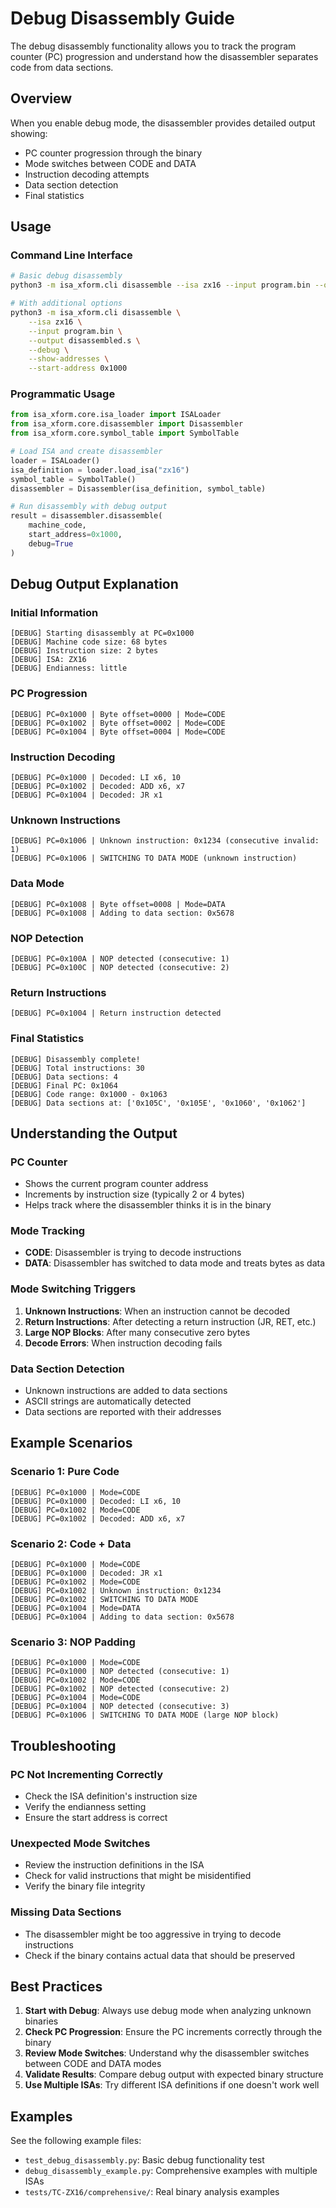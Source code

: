 # Debug Disassembly Guide

The debug disassembly functionality allows you to track the program counter (PC) progression and understand how the disassembler separates code from data sections.

## Overview

When you enable debug mode, the disassembler provides detailed output showing:
- PC counter progression through the binary
- Mode switches between CODE and DATA
- Instruction decoding attempts
- Data section detection
- Final statistics

## Usage

### Command Line Interface

```bash
# Basic debug disassembly
python3 -m isa_xform.cli disassemble --isa zx16 --input program.bin --output disassembled.s --debug

# With additional options
python3 -m isa_xform.cli disassemble \
    --isa zx16 \
    --input program.bin \
    --output disassembled.s \
    --debug \
    --show-addresses \
    --start-address 0x1000
```

### Programmatic Usage

```python
from isa_xform.core.isa_loader import ISALoader
from isa_xform.core.disassembler import Disassembler
from isa_xform.core.symbol_table import SymbolTable

# Load ISA and create disassembler
loader = ISALoader()
isa_definition = loader.load_isa("zx16")
symbol_table = SymbolTable()
disassembler = Disassembler(isa_definition, symbol_table)

# Run disassembly with debug output
result = disassembler.disassemble(
    machine_code, 
    start_address=0x1000, 
    debug=True
)
```

## Debug Output Explanation

### Initial Information
```
[DEBUG] Starting disassembly at PC=0x1000
[DEBUG] Machine code size: 68 bytes
[DEBUG] Instruction size: 2 bytes
[DEBUG] ISA: ZX16
[DEBUG] Endianness: little
```

### PC Progression
```
[DEBUG] PC=0x1000 | Byte offset=0000 | Mode=CODE
[DEBUG] PC=0x1002 | Byte offset=0002 | Mode=CODE
[DEBUG] PC=0x1004 | Byte offset=0004 | Mode=CODE
```

### Instruction Decoding
```
[DEBUG] PC=0x1000 | Decoded: LI x6, 10
[DEBUG] PC=0x1002 | Decoded: ADD x6, x7
[DEBUG] PC=0x1004 | Decoded: JR x1
```

### Unknown Instructions
```
[DEBUG] PC=0x1006 | Unknown instruction: 0x1234 (consecutive invalid: 1)
[DEBUG] PC=0x1006 | SWITCHING TO DATA MODE (unknown instruction)
```

### Data Mode
```
[DEBUG] PC=0x1008 | Byte offset=0008 | Mode=DATA
[DEBUG] PC=0x1008 | Adding to data section: 0x5678
```

### NOP Detection
```
[DEBUG] PC=0x100A | NOP detected (consecutive: 1)
[DEBUG] PC=0x100C | NOP detected (consecutive: 2)
```

### Return Instructions
```
[DEBUG] PC=0x1004 | Return instruction detected
```

### Final Statistics
```
[DEBUG] Disassembly complete!
[DEBUG] Total instructions: 30
[DEBUG] Data sections: 4
[DEBUG] Final PC: 0x1064
[DEBUG] Code range: 0x1000 - 0x1063
[DEBUG] Data sections at: ['0x105C', '0x105E', '0x1060', '0x1062']
```

## Understanding the Output

### PC Counter
- Shows the current program counter address
- Increments by instruction size (typically 2 or 4 bytes)
- Helps track where the disassembler thinks it is in the binary

### Mode Tracking
- **CODE**: Disassembler is trying to decode instructions
- **DATA**: Disassembler has switched to data mode and treats bytes as data

### Mode Switching Triggers
1. **Unknown Instructions**: When an instruction cannot be decoded
2. **Return Instructions**: After detecting a return instruction (JR, RET, etc.)
3. **Large NOP Blocks**: After many consecutive zero bytes
4. **Decode Errors**: When instruction decoding fails

### Data Section Detection
- Unknown instructions are added to data sections
- ASCII strings are automatically detected
- Data sections are reported with their addresses

## Example Scenarios

### Scenario 1: Pure Code
```
[DEBUG] PC=0x1000 | Mode=CODE
[DEBUG] PC=0x1000 | Decoded: LI x6, 10
[DEBUG] PC=0x1002 | Mode=CODE
[DEBUG] PC=0x1002 | Decoded: ADD x6, x7
```

### Scenario 2: Code + Data
```
[DEBUG] PC=0x1000 | Mode=CODE
[DEBUG] PC=0x1000 | Decoded: JR x1
[DEBUG] PC=0x1002 | Mode=CODE
[DEBUG] PC=0x1002 | Unknown instruction: 0x1234
[DEBUG] PC=0x1002 | SWITCHING TO DATA MODE
[DEBUG] PC=0x1004 | Mode=DATA
[DEBUG] PC=0x1004 | Adding to data section: 0x5678
```

### Scenario 3: NOP Padding
```
[DEBUG] PC=0x1000 | Mode=CODE
[DEBUG] PC=0x1000 | NOP detected (consecutive: 1)
[DEBUG] PC=0x1002 | Mode=CODE
[DEBUG] PC=0x1002 | NOP detected (consecutive: 2)
[DEBUG] PC=0x1004 | Mode=CODE
[DEBUG] PC=0x1004 | NOP detected (consecutive: 3)
[DEBUG] PC=0x1006 | SWITCHING TO DATA MODE (large NOP block)
```

## Troubleshooting

### PC Not Incrementing Correctly
- Check the ISA definition's instruction size
- Verify the endianness setting
- Ensure the start address is correct

### Unexpected Mode Switches
- Review the instruction definitions in the ISA
- Check for valid instructions that might be misidentified
- Verify the binary file integrity

### Missing Data Sections
- The disassembler might be too aggressive in trying to decode instructions
- Check if the binary contains actual data that should be preserved

## Best Practices

1. **Start with Debug**: Always use debug mode when analyzing unknown binaries
2. **Check PC Progression**: Ensure the PC increments correctly through the binary
3. **Review Mode Switches**: Understand why the disassembler switches between CODE and DATA modes
4. **Validate Results**: Compare debug output with expected binary structure
5. **Use Multiple ISAs**: Try different ISA definitions if one doesn't work well

## Examples

See the following example files:
- `test_debug_disassembly.py`: Basic debug functionality test
- `debug_disassembly_example.py`: Comprehensive examples with multiple ISAs
- `tests/TC-ZX16/comprehensive/`: Real binary analysis examples 